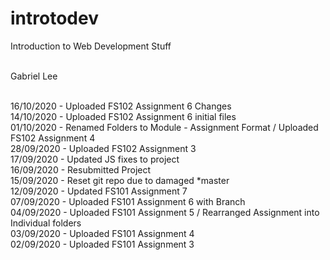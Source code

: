 # introtodev
Introduction to Web Development Stuff<br/><br/>

Gabriel Lee<br/><br/>

16/10/2020 - Uploaded FS102 Assignment 6 Changes<br/>
14/10/2020 - Uploaded FS102 Assignment 6 initial files<br/>
01/10/2020 - Renamed Folders to Module - Assignment Format / Uploaded FS102 Assignment 4<br/>
28/09/2020 - Uploaded FS102 Assignment 3<br/>
17/09/2020 - Updated JS fixes to project<br/>
16/09/2020 - Resubmitted Project<br/>
15/09/2020 - Reset git repo due to damaged *master<br/>
12/09/2020 - Updated FS101 Assignment 7<br/>
07/09/2020 - Uploaded FS101 Assignment 6 with Branch<br/>
04/09/2020 - Uploaded FS101 Assignment 5 / Rearranged Assignment into Individual folders<br/>
03/09/2020 - Uploaded FS101 Assignment 4<br/>
02/09/2020 - Uploaded FS101 Assignment 3<br/>
